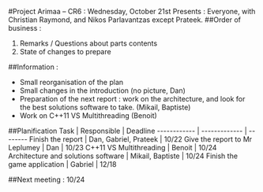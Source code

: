 #Project Arimaa – CR6 : Wednesday, October 21st 
Presents : Everyone, with Christian Raymond, and Nikos Parlavantzas except Prateek.
##Order of business :
1. Remarks / Questions about parts contents
2. State of changes to prepare

##Information :
- Small reorganisation of the plan
- Small changes in the introduction (no picture, Dan)
- Preparation of the next report : work on the architecture, and look for the best solutions software to take. (Mikail, Baptiste)
- Work on C++11 VS Multithreading (Benoit)

##Planification
Task		|						Responsible	|	Deadline
------------ | ------------- | --------
Finish the report					|	Dan, Gabriel, Prateek |	10/22
Give the report to Mr Leplumey		|	       	Dan	|		10/23
C++11 VS Multithreading				|	Benoit		|	10/24
Architecture and solutions software	|			Mikail, Baptiste	| 10/24
Finish the game application			 | 		Gabriel	 | 	12/18

##Next meeting : 10/24
